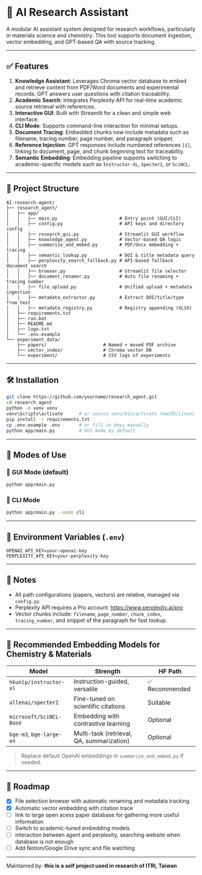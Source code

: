 # 🧪 AI Research Assistant

A modular AI assistant system designed for research workflows, particularly in materials science and chemistry. This tool supports document ingestion, vector embedding, and GPT-based QA with source tracking.

---

## ✅ Features

1. **Knowledge Assistant**: Leverages Chroma vector database to embed and retrieve content from PDF/Word documents and experimental records. GPT answers user questions with citation traceability.
2. **Academic Search**: Integrates Perplexity API for real-time academic source retrieval with references.
3. **Interactive GUI**: Built with Streamlit for a clean and simple web interface.
4. **CLI Mode**: Supports command-line interaction for minimal setups.
5. **Document Tracing**: Embedded chunks now include metadata such as filename, tracing number, page number, and paragraph snippet.
6. **Reference Injection**: GPT responses include numbered references `[1]`, linking to document, page, and chunk beginning text for traceability.
7. **Semantic Embedding**: Embedding pipeline supports switching to academic-specific models such as `Instructor-XL`, `Specter2`, or `SciNCL`.

---

## 📂 Project Structure

```
AI-research-agent/
├── research_agent/
│   ├── app/
│   │   ├── main.py                       # Entry point (GUI/CLI)
│   │   ├── config.py                     # API keys and directory config
│   │   ├── research_gui.py               # Streamlit GUI workflow
│   │   ├── knowledge_agent.py            # Vector-based QA logic
│   │   ├── summarize_and_embed.py        # PDF/docx embedding + tracing
│   │   ├── semantic_lookup.py            # DOI & title metadata query
│   │   ├── perplexity_search_fallback.py # API-based fallback document search
│   │   ├── browser.py                    # Streamlit file selector
│   │   ├── document_renamer.py           # Auto file renaming + tracing number
│   │   ├── file_upload.py                # Unified upload + metadata ingestion
│   │   ├── metadata_extractor.py         # Extract DOI/title/type from text
│   │   ├── metadata_registry.py          # Registry appending (XLSX)
│   ├── requirements.txt
│   ├── run.bat
│   ├── README.md
│   ├── logo.txt
│   └── .env.example
└── experiment_data/
    ├── papers/                     # Named + moved PDF archive
    ├── vector_index/               # Chroma vector DB
    └── experiment/                 # CSV logs of experiments
```

---

## 🛠️ Installation

```bash
git clone https://github.com/yourname/research_agent.git
cd research_agent
python -m venv venv
venv\Scripts\activate      # or source venv/bin/activate (macOS/Linux)
pip install -r requirements.txt
cp .env.example .env       # or fill in keys manually
python app/main.py         # GUI mode by default
```

---

## 🚀 Modes of Use

### 📘 GUI Mode (default)
```bash
python app/main.py
```

### 🧠 CLI Mode
```bash
python app/main.py --mode cli
```

---

## 🔑 Environment Variables (`.env`)

```
OPENAI_API_KEY=your-openai-key
PERPLEXITY_API_KEY=your-perplexity-key
```

---

## 📌 Notes

- All path configurations (papers, vectors) are relative, managed via `config.py`
- Perplexity API requires a Pro account: https://www.perplexity.ai/pro
- Vector chunks include: `filename`, `page_number`, `chunk_index`, `tracing_number`, and snippet of the paragraph for fast lookup.

---

## 🧪 Recommended Embedding Models for Chemistry & Materials

| Model | Strength | HF Path |
|-------|----------|---------|
| `hkunlp/instructor-xl` | Instruction-guided, versatile | ✅ Recommended |
| `allenai/specter2` | Fine-tuned on scientific citations | Suitable |
| `microsoft/SciNCL-Base` | Embedding with contrastive learning | Optional |
| `bge-m3`, `bge-large-en` | Multi-task (retrieval, QA, summarization) | Optional |

> Replace default OpenAI embeddings in `summarize_and_embed.py` if needed.

---

## 🧭 Roadmap

- [x] File selection browser with automatic renaming and metadata tracking
- [x] Automatic vector embedding with citation trace
- [ ] link to large open acess paper database for gathering more useful information 
- [ ] Switch to academic-tuned embedding models
- [ ] interaction between agent and perplexity, searching website when database is not enough
- [ ] Add Notion/Google Drive sync and file watching

---

Maintained by: **this is a self project used in research of ITRI, Taiwan**